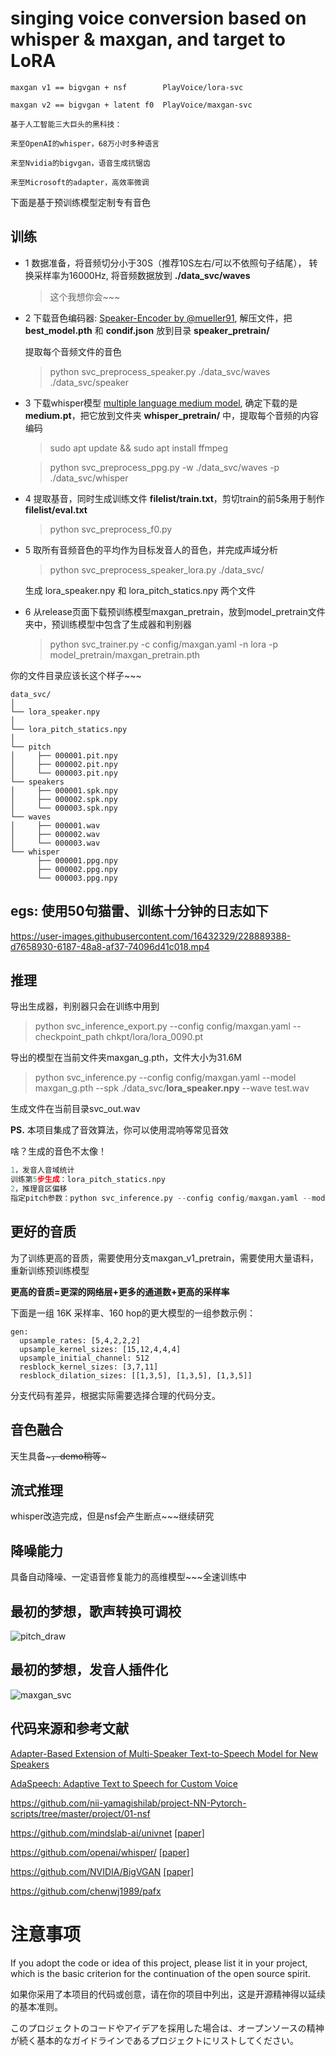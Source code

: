 # singing voice conversion based on whisper & maxgan, and target to LoRA

```per
maxgan v1 == bigvgan + nsf        PlayVoice/lora-svc

maxgan v2 == bigvgan + latent f0  PlayVoice/maxgan-svc
```
```
基于人工智能三大巨头的黑科技：

来至OpenAI的whisper，68万小时多种语言

来至Nvidia的bigvgan，语音生成抗锯齿

来至Microsoft的adapter，高效率微调
```

下面是基于预训练模型定制专有音色

## 训练

- 1 数据准备，将音频切分小于30S（推荐10S左右/可以不依照句子结尾）， 转换采样率为16000Hz, 将音频数据放到 **./data_svc/waves**
    > 这个我想你会~~~

- 2 下载音色编码器: [Speaker-Encoder by @mueller91](https://drive.google.com/drive/folders/15oeBYf6Qn1edONkVLXe82MzdIi3O_9m3), 解压文件，把 **best_model.pth** 和 **condif.json** 放到目录 **speaker_pretrain/**

    提取每个音频文件的音色
    
    > python svc_preprocess_speaker.py ./data_svc/waves ./data_svc/speaker

- 3 下载whisper模型 [multiple language medium model](https://openaipublic.azureedge.net/main/whisper/models/345ae4da62f9b3d59415adc60127b97c714f32e89e936602e85993674d08dcb1/medium.pt), 确定下载的是**medium.pt**，把它放到文件夹 **whisper_pretrain/** 中，提取每个音频的内容编码

    > sudo apt update && sudo apt install ffmpeg

    > python svc_preprocess_ppg.py -w ./data_svc/waves -p ./data_svc/whisper

- 4 提取基音，同时生成训练文件 **filelist/train.txt**，剪切train的前5条用于制作**filelist/eval.txt**

    > python svc_preprocess_f0.py

- 5 取所有音频音色的平均作为目标发音人的音色，并完成声域分析
    
    > python svc_preprocess_speaker_lora.py ./data_svc/

    生成 lora_speaker.npy 和 lora_pitch_statics.npy 两个文件

- 6 从release页面下载预训练模型maxgan_pretrain，放到model_pretrain文件夹中，预训练模型中包含了生成器和判别器

    > python svc_trainer.py -c config/maxgan.yaml -n lora -p model_pretrain/maxgan_pretrain.pth


你的文件目录应该长这个样子~~~

    data_svc/
    │
    └── lora_speaker.npy
    │
    └── lora_pitch_statics.npy
    │
    └── pitch
    │     ├── 000001.pit.npy
    │     ├── 000002.pit.npy
    │     └── 000003.pit.npy
    └── speakers
    │     ├── 000001.spk.npy
    │     ├── 000002.spk.npy
    │     └── 000003.spk.npy
    └── waves
    │     ├── 000001.wav
    │     ├── 000002.wav
    │     └── 000003.wav
    └── whisper
          ├── 000001.ppg.npy
          ├── 000002.ppg.npy
          └── 000003.ppg.npy

## egs: 使用50句猫雷、训练十分钟的日志如下
https://user-images.githubusercontent.com/16432329/228889388-d7658930-6187-48a8-af37-74096d41c018.mp4

## 推理
导出生成器，判别器只会在训练中用到

> python svc_inference_export.py --config config/maxgan.yaml --checkpoint_path chkpt/lora/lora_0090.pt

导出的模型在当前文件夹maxgan_g.pth，文件大小为31.6M

> python svc_inference.py --config config/maxgan.yaml --model maxgan_g.pth --spk ./data_svc/**lora_speaker.npy** --wave test.wav

生成文件在当前目录svc_out.wav

**PS.** 本项目集成了音效算法，你可以使用混响等常见音效

啥？生成的音色不太像！
```python
1，发音人音域统计
训练第5步生成：lora_pitch_statics.npy
2，推理音区偏移
指定pitch参数：python svc_inference.py --config config/maxgan.yaml --model maxgan_g.pth --spk ./data_svc/lora_speaker.npy --statics ./data_svc/lora_pitch_statics.npy --wave test.wav
```

## 更好的音质
为了训练更高的音质，需要使用分支maxgan_v1_pretrain，需要使用大量语料，重新训练预训练模型

**更高的音质=更深的网络层+更多的通道数+更高的采样率**

下面是一组 16K 采样率、160 hop的更大模型的一组参数示例：

```
gen:
  upsample_rates: [5,4,2,2,2]
  upsample_kernel_sizes: [15,12,4,4,4]
  upsample_initial_channel: 512
  resblock_kernel_sizes: [3,7,11]
  resblock_dilation_sizes: [[1,3,5], [1,3,5], [1,3,5]]
```

分支代码有差异，根据实际需要选择合理的代码分支。

## 音色融合
天生具备~~~，demo稍等~~~

## 流式推理
whisper改造完成，但是nsf会产生断点~~~继续研究

## 降噪能力
具备自动降噪、一定语音修复能力的高维模型~~~全速训练中

## 最初的梦想，歌声转换可调校
![pitch_draw](https://user-images.githubusercontent.com/16432329/229392989-0631234c-8f19-427b-b327-e0fba8bcb917.png)

## 最初的梦想，发音人插件化
![maxgan_svc](https://user-images.githubusercontent.com/16432329/229016002-963f1d70-a5f6-474d-98fa-051bc8c21f26.png)

## 代码来源和参考文献
[Adapter-Based Extension of Multi-Speaker Text-to-Speech Model for New Speakers](https://arxiv.org/abs/2211.00585)

[AdaSpeech: Adaptive Text to Speech for Custom Voice](https://arxiv.org/pdf/2103.00993.pdf)

https://github.com/nii-yamagishilab/project-NN-Pytorch-scripts/tree/master/project/01-nsf

https://github.com/mindslab-ai/univnet [[paper]](https://arxiv.org/abs/2106.07889)

https://github.com/openai/whisper/ [[paper]](https://arxiv.org/abs/2212.04356)

https://github.com/NVIDIA/BigVGAN [[paper]](https://arxiv.org/abs/2206.04658)

https://github.com/chenwj1989/pafx

# 注意事项
If you adopt the code or idea of this project, please list it in your project, which is the basic criterion for the continuation of the open source spirit.

如果你采用了本项目的代码或创意，请在你的项目中列出，这是开源精神得以延续的基本准则。

このプロジェクトのコードやアイデアを採用した場合は、オープンソースの精神が続く基本的なガイドラインであるプロジェクトにリストしてください。
